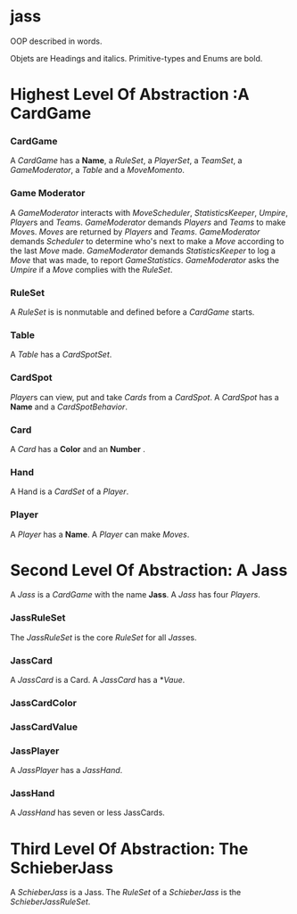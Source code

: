 # jass

OOP described in words.

Objets are Headings and italics. Primitive-types and Enums are bold.

# Highest Level Of Abstraction :A CardGame

### CardGame
A *CardGame* has a **Name**, a *RuleSet*, a *PlayerSet*, a *TeamSet*, a *GameModerator*, a *Table* and a *MoveMomento*. 

### Game Moderator
A *GameModerator* interacts with *MoveScheduler*, *StatisticsKeeper*, *Umpire*, *Player*s and *Team*s. *GameModerator* demands *Players* and *Teams* to make *Move*s.  *Moves* are returned by *Players* and *Teams*. *GameModerator* demands *Scheduler* to determine who's next to make a *Move* according to the last *Move* made. *GameModerator* demands *StatisticsKeeper* to log a *Move* that was made, to report *GameStatistics*. *GameModerator* asks the *Umpire* if a *Move* complies with the *RuleSet*.
 


### RuleSet
A *RuleSet* is is nonmutable and defined before a *CardGame* starts.

### Table
A *Table* has a *CardSpotSet*.

### CardSpot
*Player*s can view, put and take *Cards* from a *CardSpot*. A *CardSpot* has a **Name** and a *CardSpotBehavior*.
	

### Card
A *Card* has a **Color** and an **Number** .

### Hand

A Hand is a *CardSet* of a *Player*.

### Player
A *Player* has a **Name**. A *Player* can make *Moves*.

# Second Level Of Abstraction: A Jass
A *Jass* is a *CardGame* with the name **Jass**. 
A *Jass* has four *Players*.

### JassRuleSet

The *JassRuleSet* is the core *RuleSet* for all *Jass*es. 

### JassCard
A *JassCard* is a Card.
A *JassCard* has a **Vaue*.

### JassCardColor

### JassCardValue

### JassPlayer
A *JassPlayer* has a *JassHand*.

### JassHand
A *JassHand* has seven or less JassCards.


# Third Level Of Abstraction: The SchieberJass

A *SchieberJass* is a Jass.
The *RuleSet* of a *SchieberJass* is the *SchieberJassRuleSet*.
 